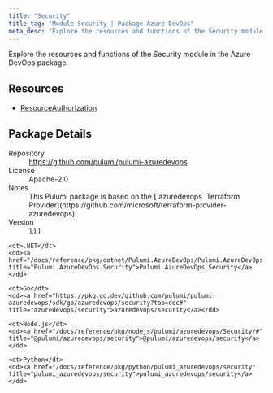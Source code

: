 ```yaml
---
title: "Security"
title_tag: "Module Security | Package Azure DevOps"
meta_desc: "Explore the resources and functions of the Security module in the Azure DevOps package."
---
```


<!-- WARNING: this file was generated by Pulumi Docs Generator. -->
<!-- Do not edit by hand unless you're certain you know what you are doing! -->

Explore the resources and functions of the Security module in the Azure DevOps package.

<h2 id="resources">Resources</h2>
<ul class="api">
    <li><a href="resourceauthorization" title="ResourceAuthorization"><span class="symbol resource"></span>ResourceAuthorization</a></li>
</ul>

<h2 id="package-details">Package Details</h2>
<dl class="package-details">
	<dt>Repository</dt>
	<dd><a href="https://github.com/pulumi/pulumi-azuredevops">https://github.com/pulumi/pulumi-azuredevops</a></dd>
	<dt>License</dt>
	<dd>Apache-2.0</dd>
	<dt>Notes</dt>
	<dd>This Pulumi package is based on the [`azuredevops` Terraform Provider](https://github.com/microsoft/terraform-provider-azuredevops).</dd>
	<dt>Version</dt>
	<dd>1.1.1</dd>
</dl>



<dl class="tabular">

    <dt>.NET</dt>
    <dd><a href="/docs/reference/pkg/dotnet/Pulumi.AzureDevOps/Pulumi.AzureDevOps.Security.html" title="Pulumi.AzureDevOps.Security">Pulumi.AzureDevOps.Security</a></dd>

    <dt>Go</dt>
    <dd><a href="https://pkg.go.dev/github.com/pulumi/pulumi-azuredevops/sdk/go/azuredevops/security?tab=doc#" title="azuredevops/security">azuredevops/security</a></dd>

    <dt>Node.js</dt>
    <dd><a href="/docs/reference/pkg/nodejs/pulumi/azuredevops/Security/#" title="@pulumi/azuredevops/security">@pulumi/azuredevops/security</a></dd>

    <dt>Python</dt>
    <dd><a href="/docs/reference/pkg/python/pulumi_azuredevops/security" title="pulumi_azuredevops/security">pulumi_azuredevops/security</a></dd>

</dl>

